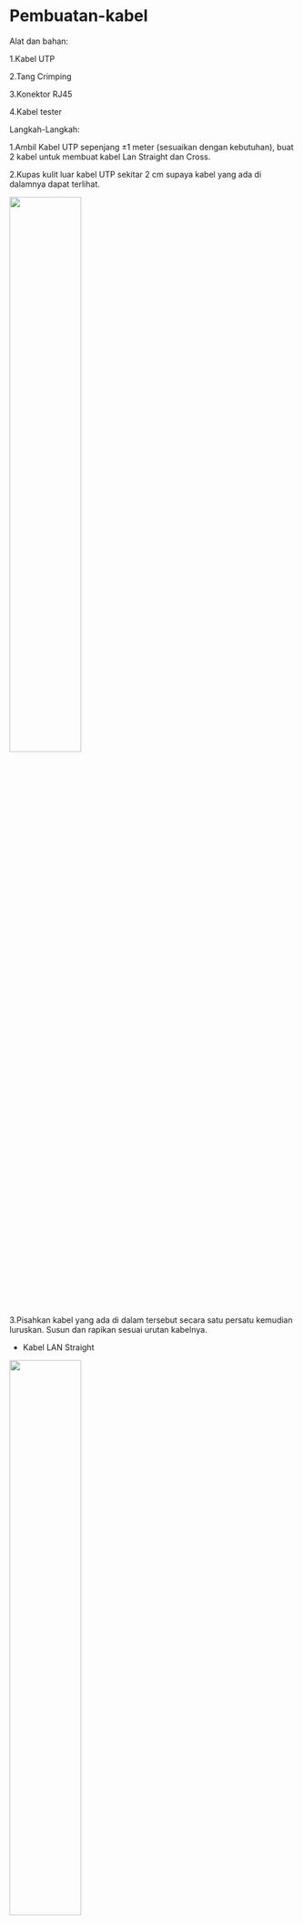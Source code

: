 # Pembuatan-kabel

Alat dan bahan:

1.Kabel UTP

2.Tang Crimping

3.Konektor RJ45

4.Kabel tester

Langkah-Langkah:

1.Ambil Kabel UTP sepenjang ±1 meter (sesuaikan dengan kebutuhan), buat 2 kabel untuk membuat kabel Lan Straight dan Cross.

2.Kupas kulit luar kabel UTP sekitar 2 cm supaya kabel yang ada di dalamnya dapat terlihat.

<img src="https://github.com/habibh028/Pembuatan-kabel-LAN-dan-konfigurasi/assets/126387192/db70164c-7942-4432-957a-916850aa25dc" width=50% height=50%>


3.Pisahkan kabel yang ada di dalam tersebut secara satu persatu kemudian luruskan. Susun dan rapikan sesuai urutan kabelnya.

- Kabel LAN Straight

<img src="https://github.com/habibh028/Pembuatan-kabel-LAN-dan-konfigurasi/assets/126387192/f09d6f63-9c68-4edb-bf47-4e8dee6026e6" width=50% height=50%>

- Kabel LAN Crossover

<img src="https://github.com/habibh028/Pembuatan-kabel-LAN-dan-konfigurasi/assets/126387192/3ed7e534-5532-43b2-98e5-6c71e4034885" width=50% height=50%>

4.Jika sudah lurus dan warna sudah tersusun rapu pasang konektor RJ45

<img src="https://github.com/habibh028/Pembuatan-kabel-LAN-dan-konfigurasi/assets/126387192/c60fa8a2-3c10-4170-afda-5492c05f21e3" width=50% height=50%>

5.Crimping dengan tang klem hingga bunyi klik.dan Uji Menggunakan Kabel tester

<img src="https://github.com/habibh028/Pembuatan-kabel-LAN-dan-konfigurasi/assets/126387192/4d8877d0-2d87-4c8f-8e0d-467b1013031a"  width=50% height=50%>



# Ping dan Konfiurasi Device

A.Mengetest Ping

  - Hubungkan perangkat menggunakan kabel LAN ke router.
  
  - lalu tes menggunkan perintah
  
        ping 8.8.8.8
<img src="https://github.com/habibh028/Pembuatan-kabel-LAN-dan-konfigurasi/assets/126387192/c94575d9-156b-4df7-9079-0e208a5b05af"  width=50% height=50%>


B. Konfigurasi 2 Device
  - Hubungkan dua perngkat menggunkan Kabel LAN
  
  - lihat ip yang akan kita konfigurasi lali gunkan perintah

        ssh usrname@IpAdd

<img src="https://github.com/habibh028/Pembuatan-kabel-LAN-dan-konfigurasi/assets/126387192/4865d408-28bc-49d3-89a9-0e0d61a808e6" width=50% height=50%>

